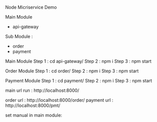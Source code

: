 Node Micriservice Demo

Main Module
- api-gateway

Sub Module :
- order
- payment

Main Module
Step 1 : cd api-gateway/
Step 2 : npm i
Step 3 : npm start


Order Module
Step 1 : cd order/
Step 2 : npm i
Step 3 : npm start

Payment Module
Step 1 : cd payment/
Step 2 : npm i
Step 3 : npm start


main url run  : http://localhost:8000/

order url :  http://localhost:8000/order/
payment url :  http://localhost:8000/pmt/

set manual in main module: 
<!-- const server = gateway({
    routes: [
        {
            prefix: '/order',
            target: 'http://localhost:8001/',
            hooks: {}
        },
        {
            prefix: '/pmt',
            target: 'http://localhost:8002/',
            hooks: {}
        },
    ]
}) -->